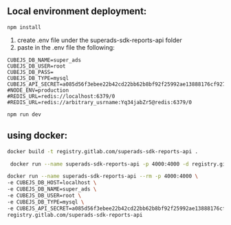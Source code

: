 ## Local environment deployment:
```
npm install
```
1. create .env file under the superads-sdk-reports-api folder
2. paste in the .env file the following:
```CUBEJS_DB_HOST=localhost
CUBEJS_DB_NAME=super_ads
CUBEJS_DB_USER=root
CUBEJS_DB_PASS=
CUBEJS_DB_TYPE=mysql
CUBEJS_API_SECRET=a085d56f3ebee22b42cd22bb62b8bf92f25992ae13888176cf9273f7b91c9d10e17ffcbf9692a2982071dd8d1f64b8a5fe2ceac656e99448faa8ff827e78cdf8
#NODE_ENV=production
#REDIS_URL=redis://localhost:6379/0
#REDIS_URL=redis://arbitrary_usrname:Yq34jabZr5@redis:6379/0
```

```
npm run dev
```

## using docker:

```bash
docker build -t registry.gitlab.com/superads-sdk-reports-api .
```


```bash
 docker run --name superads-sdk-reports-api -p 4000:4000 -d registry.gitlab.com/superads-sdk-reports-api
```

```bash
docker run --name superads-sdk-reports-api --rm -p 4000:4000 \
-e CUBEJS_DB_HOST=localhost \
-e CUBEJS_DB_NAME=super_ads \
-e CUBEJS_DB_USER=root \
-e CUBEJS_DB_TYPE=mysql \
-e CUBEJS_API_SECRET=a085d56f3ebee22b42cd22bb62b8bf92f25992ae13888176cf9273f7b91c9d10e17ffcbf9692a2982071dd8d1f64b8a5fe2ceac656e99448faa8ff827e78cdf8 \
registry.gitlab.com/superads-sdk-reports-api
```